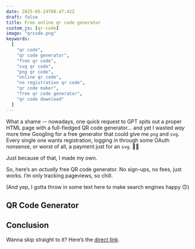 ```yaml
---
date: 2025-05-24T08:47:42Z
draft: false
title: Free online qr code generator
custom_js: [qr-code]
image: "qrcode.png"
keywords:
  [
    "qr code",
    "qr code generator",
    "free qr code",
    "svg qr code",
    "png qr code",
    "online qr code",
    "no registration qr code",
    "qr code maker",
    "free qr code generator",
    "qr code download"
  ]
---
```


What a shame -- nowadays, one quick request to GPT spits out a proper HTML page
with a full-fledged QR code generator... and yet I wasted _way_ more time
Googling for a free generator that could give me `png` and `svg`. Every single
one wants registration, logging in through some OAuth nonsense, or worst of all,
a payment just for an `svg`. 🤦🏼

Just because of that, I made my own.

So, here’s an _actually_ free QR code generator. No sign-ups, no fees, just
works. I’m only tracking pageviews, so chill.

(And yep, I gotta throw in some text here to make search engines happy 🙃)

## QR Code Generator

## Conclusion

Wanna skip straight to it? Here’s the
[direct link](/blog/html/qr-code-generator.html).
